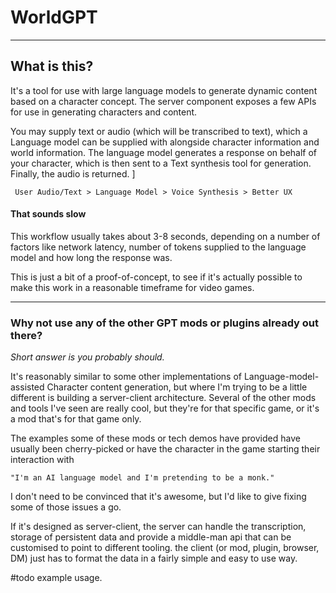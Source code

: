 
# WorldGPT
___
## What is this?
It's a tool for use with large language models to generate dynamic content based on a character concept.
The server component exposes a few APIs for use in generating characters and content.

You may supply text or audio (which will be transcribed to text), which a Language model can be supplied with alongside
character information and world information. The language model generates a response on behalf of your character, which
is then sent to a Text synthesis tool for generation. Finally, the audio is returned. ]

     User Audio/Text > Language Model > Voice Synthesis > Better UX

#### That sounds slow
This workflow usually takes about 3-8 seconds, depending on a number of factors like network latency, number of tokens 
supplied to the language model and how long the response was.

This is just a bit of a proof-of-concept, to see if it's actually possible to make this work in a reasonable timeframe 
for video games.
___

### Why not use any of the other GPT mods or plugins already out there?
*Short answer is you probably should.* 

It's reasonably similar to some other implementations of Language-model-assisted Character content generation, but where
I'm trying to be a little different is building a server-client architecture. Several of the other mods and tools I've
seen are really cool, but they're for that specific game, or it's a mod that's for that game only. 

The examples some of these mods or tech demos have provided have usually been cherry-picked or have the character in the
game starting their interaction with 

```
"I'm an AI language model and I'm pretending to be a monk."
```

I don't need to be convinced that it's awesome, but I'd like to 
give fixing some of those issues a go.

If it's designed as server-client, the server can handle the transcription, storage of persistent data and provide a
middle-man api that can be customised to point to different tooling. the client (or mod, plugin, browser, DM) just has 
to format the data in a fairly simple and easy to use way.

#todo example usage.